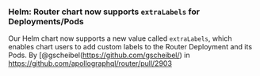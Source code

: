 ### Helm: Router chart now supports `extraLabels` for Deployments/Pods
Our Helm chart now supports a new value called `extraLabels`, which enables chart users to add custom labels to the Router Deployment and its Pods.
By [@gscheibel(https://github.com/gscheibel/) in https://github.com/apollographql/router/pull/2903
